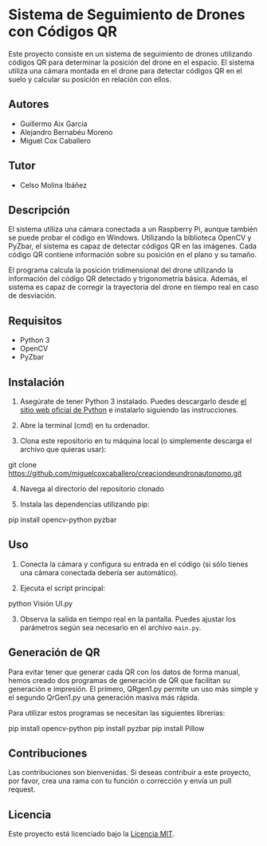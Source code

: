 # Sistema de Seguimiento de Drones con Códigos QR

Este proyecto consiste en un sistema de seguimiento de drones utilizando códigos QR para determinar la posición del drone en el espacio. El sistema utiliza una cámara montada en el drone para detectar códigos QR en el suelo y calcular su posición en relación con ellos.

## Autores

- Guillermo Aix García
- Alejandro Bernabéu Moreno
- Miguel Cox Caballero

## Tutor

- Celso Molina Ibáñez

## Descripción

El sistema utiliza una cámara conectada a un Raspberry Pi, aunque también se puede probar el código en Windows. Utilizando la biblioteca OpenCV y PyZbar, el sistema es capaz de detectar códigos QR en las imágenes. Cada código QR contiene información sobre su posición en el plano y su tamaño.

El programa calcula la posición tridimensional del drone utilizando la información del código QR detectado y trigonometría básica. Además, el sistema es capaz de corregir la trayectoria del drone en tiempo real en caso de desviación.

## Requisitos

- Python 3
- OpenCV
- PyZbar

## Instalación

1. Asegúrate de tener Python 3 instalado. Puedes descargarlo desde [el sitio web oficial de Python](https://www.python.org/downloads/) e instalarlo siguiendo las instrucciones.

2. Abre la terminal (cmd) en tu ordenador.

3. Clona este repositorio en tu máquina local (o simplemente descarga el archivo que quieras usar):

git clone https://github.com/miguelcoxcaballero/creaciondeundronautonomo.git

4. Navega al directorio del repositorio clonado

5. Instala las dependencias utilizando pip:

pip install opencv-python pyzbar

## Uso

1. Conecta la cámara y configura su entrada en el código (si sólo tienes una cámara conectada debería ser automático).

2. Ejecuta el script principal:

python Visión UI.py

3. Observa la salida en tiempo real en la pantalla. Puedes ajustar los parámetros según sea necesario en el archivo `main.py`.

## Generación de QR

Para evitar tener que generar cada QR con los datos de forma manual, hemos creado dos programas de generación de QR que facilitan su generación e impresión. El primero, QRgen1.py permite un uso más simple y el segundo QrGen1.py una generación masiva más rápida.

Para utilizar estos programas se necesitan las siguientes librerías:

pip install opencv-python
pip install pyzbar
pip install Pillow

## Contribuciones

Las contribuciones son bienvenidas. Si deseas contribuir a este proyecto, por favor, crea una rama con tu función o corrección y envía un pull request.

## Licencia

Este proyecto está licenciado bajo la [Licencia MIT](LICENSE).
